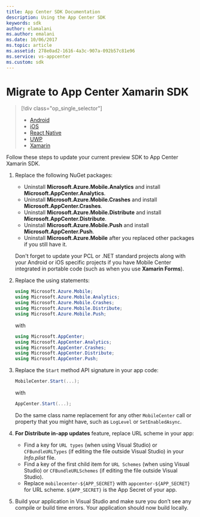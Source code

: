 ```yaml
---
title: App Center SDK Documentation
description: Using the App Center SDK
keywords: sdk
author: elamalani
ms.author: emalani
ms.date: 10/06/2017
ms.topic: article
ms.assetid: 278e0ad2-1616-4a3c-907a-092b57c81e96
ms.service: vs-appcenter
ms.custom: sdk
---
```


# Migrate to App Center Xamarin SDK

> [!div class="op_single_selector"]
> * [Android](android.md)
> * [iOS](ios.md)
> * [React Native](react-native.md)
> * [UWP](uwp.md)
> * [Xamarin](xamarin.md)

Follow these steps to update your current preview SDK to App Center Xamarin SDK.

1. Replace the following NuGet packages:

    * Uninstall **Microsoft.Azure.Mobile.Analytics** and install **Microsoft.AppCenter.Analytics**.
    * Uninstall **Microsoft.Azure.Mobile.Crashes** and install **Microsoft.AppCenter.Crashes**.
    * Uninstall **Microsoft.Azure.Mobile.Distribute** and install **Microsoft.AppCenter.Distribute**.
    * Uninstall **Microsoft.Azure.Mobile.Push** and install **Microsoft.AppCenter.Push**.
    * Uninstall **Microsoft.Azure.Mobile** after you replaced other packages if you still have it.

    Don't forget to update your PCL or .NET standard projects along with your Android or iOS specific projects if you have Mobile Center integrated in portable code (such as when you use **Xamarin Forms**).

2. Replace the using statements:

    ```csharp
    using Microsoft.Azure.Mobile;
    using Microsoft.Azure.Mobile.Analytics;
    using Microsoft.Azure.Mobile.Crashes;
    using Microsoft.Azure.Mobile.Distribute;
    using Microsoft.Azure.Mobile.Push;
    ```

    with

    ```csharp
    using Microsoft.AppCenter;
    using Microsoft.AppCenter.Analytics;
    using Microsoft.AppCenter.Crashes;
    using Microsoft.AppCenter.Distribute;
    using Microsoft.AppCenter.Push;
    ```

3. Replace the `Start` method API signature in your app code:

    ```csharp
    MobileCenter.Start(...);
    ```

    with

    ```csharp
    AppCenter.Start(...);
    ```

    Do the same class name replacement for any other `MobileCenter` call or property that you might have, such as `LogLevel` or `SetEnabledAsync`.

4. **For Distribute in-app updates** feature, replace URL scheme in your app:

    * Find a key for `URL types` (when using Visual Studio) or `CFBundleURLTypes` (if editing the file outside Visual Studio) in your *Info.plist* file.
    * Find a key of the first child item for `URL Schemes` (when using Visual Studio) or `CFBundleURLSchemes` (if editing the file outside Visual Studio).
    * Replace `mobilecenter-${APP_SECRET}` with `appcenter-${APP_SECRET}` for URL scheme. `${APP_SECRET}` is the App Secret of your app.

5. Build your application in Visual Studio and make sure you don’t see any compile or build time errors. Your application should now build locally.
